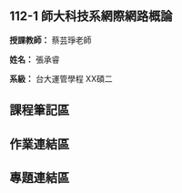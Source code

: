 ## 112-1 師大科技系網際網路概論

**授課教師：** 蔡芸琤老師

**姓名：** 張承睿

**系級：** 台大運管學程 XX碩二

## 課程筆記區

## 作業連結區

## 專題連結區


